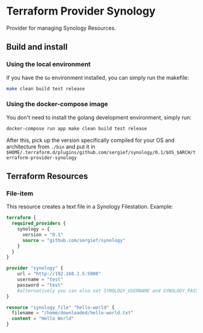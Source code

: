 # Terraform Provider Synology

Provider for managing Synology Resources.

## Build and install
### Using the local environment
If you have the `Go` environment installed, you can simply run the makefile:
```bash
make clean build test release
```
### Using the docker-compose image
You don't need to install the golang development environment, simply run:
```bash
docker-compose run app make clean build test release
```

After this, pick up the version specifically compiled for your OS and architecture from `./bin` and put it in `$HOME/.terraform.d/plugins/github.com/sergief/synology/0.1/$OS_$ARCH/terraform-provider-synology`

## Terraform Resources

### File-item

This resource creates a text file in a Synology Filestation.
Example:
```terraform
terraform {
  required_providers {
    synology = {
      version = "0.1"
      source = "github.com/sergief/synology"
    }
  }
}

provider "synology" {
    url = "http://192.168.1.5:5000"
    username = "test"
    password = "test"
    #alternatively you can also set SYNOLOGY_USERNAME and SYNOLOGY_PASSWORD as environment variables
}

resource "synology_file" "hello-world" {
  filename = "/home/downloaded/hello-world.txt"
  content = "Hello World"
}
```